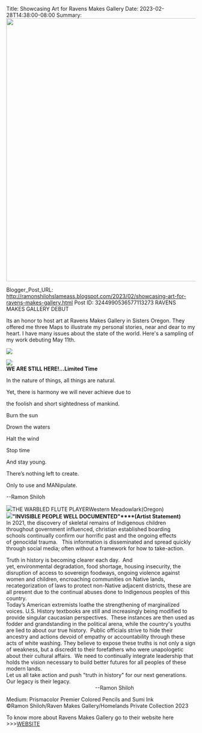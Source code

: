 Title: Showcasing Art for Ravens Makes Gallery 
Date: 2023-02-28T14:38:00-08:00
Summary: <img src="https://blogger.googleusercontent.com/img/b/R29vZ2xl/AVvXsEi165L_TWc2ISnAzw5bI6hnRl6RgA3aHB6ylCHgCRgFTNhByp7HQsK8HQUds8LgpZN_YffK2TAPh1xM0Np2pvpZrdUQ_1-ZHkuaNxtpErXNTNYAcKgstYIiy41rpwA6OsVNc7gjIqwW2bWCDJsCjY4GH0aqCtzIeKU4_blwRA-zcprgeZr89v3yALM/w356-h267/Maps.jpg" width="700">

Blogger_Post_URL: http://ramonshilohslameass.blogspot.com/2023/02/showcasing-art-for-ravens-makes-gallery.html
Post ID: 3244990536577113273
RAVENS MAKES GALLERY DEBUT 

Its an honor to host art at Ravens Makes Gallery in Sisters Oregon. They offered me three Maps to illustrate my personal stories, near and dear to my heart. I have many issues about the state of the world. Here's a sampling of my work debuting May 11th.  

[![](https://blogger.googleusercontent.com/img/b/R29vZ2xl/AVvXsEi165L_TWc2ISnAzw5bI6hnRl6RgA3aHB6ylCHgCRgFTNhByp7HQsK8HQUds8LgpZN_YffK2TAPh1xM0Np2pvpZrdUQ_1-ZHkuaNxtpErXNTNYAcKgstYIiy41rpwA6OsVNc7gjIqwW2bWCDJsCjY4GH0aqCtzIeKU4_blwRA-zcprgeZr89v3yALM/w356-h267/Maps.jpg)](https://blogger.googleusercontent.com/img/b/R29vZ2xl/AVvXsEi165L_TWc2ISnAzw5bI6hnRl6RgA3aHB6ylCHgCRgFTNhByp7HQsK8HQUds8LgpZN_YffK2TAPh1xM0Np2pvpZrdUQ_1-ZHkuaNxtpErXNTNYAcKgstYIiy41rpwA6OsVNc7gjIqwW2bWCDJsCjY4GH0aqCtzIeKU4_blwRA-zcprgeZr89v3yALM/s2048/Maps.jpg)  
  


[![](https://blogger.googleusercontent.com/img/b/R29vZ2xl/AVvXsEj4Q9nKJhzDf9mXHOvN7-FIu-tC2HeTLBGgOIywp7hogzKausKKBnRI7ZbS1TxyLeWMwzztNLVbZjJRHIeqg2r7EAtKtFBirrktFzroAwph4IsHOE7a6q6Q-DaP-yTUvTdPhzXtTfNXBpYFVSnduzFRaZ5X0xvLD8DLg2EpTY20yEotfctmZ_KLuBQ/w359-h430/Ravens%20makes%20gallery%202.jpg)](https://blogger.googleusercontent.com/img/b/R29vZ2xl/AVvXsEj4Q9nKJhzDf9mXHOvN7-FIu-tC2HeTLBGgOIywp7hogzKausKKBnRI7ZbS1TxyLeWMwzztNLVbZjJRHIeqg2r7EAtKtFBirrktFzroAwph4IsHOE7a6q6Q-DaP-yTUvTdPhzXtTfNXBpYFVSnduzFRaZ5X0xvLD8DLg2EpTY20yEotfctmZ_KLuBQ/s2048/Ravens%20makes%20gallery%202.jpg)  
**WE ARE STILL HERE!...Limited Time**

In the nature of things, all things are natural.  


Yet, there is harmony we will never achieve due to

the foolish and short sightedness of mankind.

Burn the sun

Drown the waters

Halt the wind

Stop time

And stay young.

There’s nothing left to create.

Only to use and MANipulate.

  


\-\-Ramon Shiloh

  
[![](https://blogger.googleusercontent.com/img/b/R29vZ2xl/AVvXsEgF17wswI-x9Dy1ofOGH4IzoxH52sPPHgwsqhvd-txQrDAD7bJeNG3mgvdpU9x2rDAOVEpt3333Nz5MxJV_seX66MnNGFmuXUzub2HYvn9Cuh8O6bn4_8Yn9AoQHgB1lGs4jHl8tiRZif2v4qJdXJk1H1ZMNcMQQPFI054LgkELbl-aRHM_NjA1MLg/w279-h444/ravens%20makes%20gallery%203.jpg)](https://blogger.googleusercontent.com/img/b/R29vZ2xl/AVvXsEgF17wswI-x9Dy1ofOGH4IzoxH52sPPHgwsqhvd-txQrDAD7bJeNG3mgvdpU9x2rDAOVEpt3333Nz5MxJV_seX66MnNGFmuXUzub2HYvn9Cuh8O6bn4_8Yn9AoQHgB1lGs4jHl8tiRZif2v4qJdXJk1H1ZMNcMQQPFI054LgkELbl-aRHM_NjA1MLg/s2048/ravens%20makes%20gallery%203.jpg)THE WARBLED FLUTE PLAYERWestern Meadowlark(Oregon)  
[![](https://blogger.googleusercontent.com/img/b/R29vZ2xl/AVvXsEhRPL6dz3O6Ib0cG2jkvLX7UkQ_X6pPYoukqmMTUhAdRSk3MTLVllzO6BPrSRz2tD1mLBguRu0JCqK310nKhEZCV_3sOUDbZYzg7365VJm4gtMfzCgfA2PNvl2GBvAnNGRJMaMCh_OQ57nFjs4KsepilyelOLTW8CwH3zuq_FXOu7SHnkuAJjmJqLc/w364-h230/Raven%20Makes%20gallery%201.jpg)](https://blogger.googleusercontent.com/img/b/R29vZ2xl/AVvXsEhRPL6dz3O6Ib0cG2jkvLX7UkQ_X6pPYoukqmMTUhAdRSk3MTLVllzO6BPrSRz2tD1mLBguRu0JCqK310nKhEZCV_3sOUDbZYzg7365VJm4gtMfzCgfA2PNvl2GBvAnNGRJMaMCh_OQ57nFjs4KsepilyelOLTW8CwH3zuq_FXOu7SHnkuAJjmJqLc/s2048/Raven%20Makes%20gallery%201.jpg)**"INVISIBLE PEOPLE WELL DOCUMENTED"****(Artist Statement)**  
In 2021, the discovery of skeletal remains of Indigenous children throughout government influenced, christian established boarding schools continually confirm our horrific past and the ongoing effects of genocidal trauma.   This information is disseminated and spread quickly through social media; often without a framework for how to take\-action.  
  
Truth in history is becoming clearer each day.  And yet, environmental degradation, food shortage, housing insecurity, the disruption of access to sovereign foodways, ongoing violence against women and children, encroaching communities on Native lands, recategorization of laws to protect non\-Native adjacent districts, these are all present due to the continual abuses done to Indigenous peoples of this country.    
Today’s American extremists loathe the strengthening of marginalized voices. U.S. History textbooks are still and increasingly being modified to provide singular caucasian perspectives.  These instances are then used as fodder and grandstanding in the political arena, while the country's youths are lied to about our true history.  Public officials strive to hide their ancestry and actions devoid of empathy or accountability through these acts of white washing. They believe to expose these truths is not only a sign of weakness, but a discredit to their forefathers who were unapologetic about their cultural affairs.  We need to continually integrate leadership that holds the vision necessary to build better futures for all peoples of these modern lands.  
Let us all take action and push "truth in history" for our next generations. Our legacy is their legacy.   
                                                            \-\-Ramon Shiloh  
  
  
  
Medium: Prismacolor Premier Colored Pencils and Sumi Ink  
©Ramon Shiloh/Raven Makes Gallery/Homelands Private Collection 2023  
  
To know more about Ravens Makes Gallery go to their website here \>\>\>[WEBSITE](https://www.ravenmakesgallery.com/)  


  


